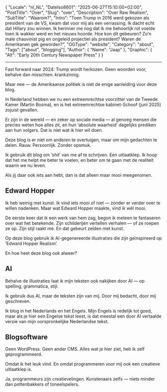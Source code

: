 ﻿{
  "Locale": "nl_NL",
  "DateIso8601": "2025-06-27T15:10:00+02:00",
  "PostTitle": "Over",
  "Slug": "over",
  "Description": "Over Raw Realism",
  "SubTitle": "Waarom?",
  "Intro": "Toen Trump in 2016 werd gekozen als president van de VS, kwam dat voor mij als een verrassing. Ik dacht echt dat Hillary zou winnen. Ik herinner me nog dat ik me behoorlijk rot voelde toen ik wakker werd en het nieuws hoorde. Hoe kon dit gebeuren? Zo’n male chauvinist pig en ongeleid projectiel als president? Waren de Amerikanen gek geworden?",
  "OGType": "website",
  "Category": "about",
  "Tags": ["about", "blogging"],
  "Author": {
    "Name": "Jaap"
  },
  "Graphic": {
    "Alt": "Early 20th Century Newspaper Press"
  }
}

---

Fast forward naar 2024: Trump wordt herkozen. Geen woorden voor, behalve dan misschien: krankzinnig.

Maar nee — de Amerikaanse politiek is niet de enige aanleiding voor deze blog.

In Nederland hebben we nu een extreemrechtse voorzitter van de Tweede Kamer (Martin Bosma), en is het extreemrechtse kabinet-Schoof (juni 2025) zojuist gevallen.

Er zijn in de wereld — en zeker op sociale media — al genoeg mensen die precies weten hoe alles zit, en hun ‘absolute waarheid’ dagelijks prediken aan hun volgers. Dat is níet wat ik hier wil doen.

Deze blog is er niet om anderen te overtuigen, maar om mijn gedachten te delen. Rauw. Persoonlijk. Zonder opsmuk.

Ik gebruik dit blog om ‘shit’ van me af te schrijven. Een uitlaatklep. Ik hoop dat het me helpt me beter te voelen, en beter om te gaan met de realiteit waarin we nu leven.

Als jij daar ook iets aan hebt, dan is dat alleen maar mooi meegenomen.

## Edward Hopper

Ik heb weinig met kunst. Ik vind iets mooi of niet — zonder er verder over te willen nadenken. Maar wat Edward Hopper maakte, vind ik wél mooi.

De eerste keer dat ik een werk van hem zag, begon ik meteen te fantaseren over wat het betekende. Zijn schilderijen vertellen verhalen — of ze roepen ze op. Zijn stijl raakt me. En dat gebeurt zelden met kunst.

Op deze blog gebruik ik AI-gegenereerde illustraties die zijn geïnspireerd op ‘Edward Hopper Realism’.

En hoe heet deze blog ook alweer?

## AI

Behalve de illustraties laat ik mijn teksten ook nakijken door AI — op spelling, grammatica, stijl.

Ik gebruik dus AI, maar de teksten zijn van mij. Door mij bedacht, door mij geschreven.

Ik blog in het Nederlands en het Engels. Mijn Engels is redelijk tot goed, maar als je hier een Engelse tekst leest, is dat meestal een door AI vertaalde versie van mijn oorspronkelijke Nederlandse tekst.

## Blogsoftware

Geen WordPress. Geen ander CMS. Alles wat je hier ziet, heb ik zelf geprogrammeerd.

Omdat ik het leuk vind. En omdat programmeren voor mij ook een creatieve uitlaatklep is.

Ja, programmeurs zijn creatievelingen. Kunstenaars zelfs — niets minder dan pottenbakkers of toneelspelers.